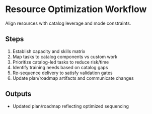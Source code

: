 <!-- Powered by SEAD-METHOD™ Core -->

# Resource Optimization Workflow

Align resources with catalog leverage and mode constraints.

## Steps
1. Establish capacity and skills matrix
2. Map tasks to catalog components vs custom work
3. Prioritize catalog-led tasks to reduce risk/time
4. Identify training needs based on catalog gaps
5. Re-sequence delivery to satisfy validation gates
6. Update plan/roadmap artifacts and communicate changes

## Outputs
- Updated plan/roadmap reflecting optimized sequencing

